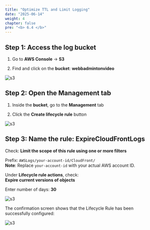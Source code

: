 ```yaml
---
title: "Optimize TTL and Limit Logging"
date: "2025-06-14"
weight: 4
chapter: false
pre: "<b> 6.4 </b>"
---
```


## Step 1: Access the log bucket

1. Go to **AWS Console** → **S3**

2. Find and click on the **bucket**: **webbadmintonvideo**

![s3](/images/6.clean/10.png)

## Step 2: Open the Management tab

1. Inside the **bucket**, go to the **Management** tab

2. Click the **Create lifecycle rule** button

![s3](/images/6.clean/11.png)

## Step 3: Name the rule: ExpireCloudFrontLogs

Check: **Limit the scope of this rule using one or more filters**

Prefix: `AWSLogs/your-account-id/CloudFront/`  
**Note**: Replace `your-account-id` with your actual AWS account ID.

Under **Lifecycle rule actions**, check:  
**Expire current versions of objects**

Enter number of days: **30**

![s3](/images/6.clean/12.png)

The confirmation screen shows that the Lifecycle Rule has been successfully configured:

![s3](/images/6.clean/13.png)
